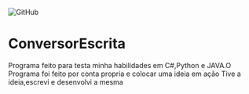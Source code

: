 ![GitHub](https://img.shields.io/github/license/luccastraumer/ConversorEscrita)

# ConversorEscrita

Programa feito para testa minha habilidades em C#,Python e JAVA.O Programa foi feito por conta propria e colocar uma ideia em ação 
Tive a ideia,escrevi e desenvolvi a mesma 
